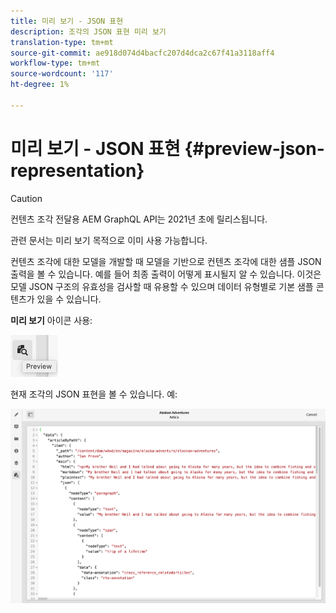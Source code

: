 ```yaml
---
title: 미리 보기 - JSON 표현
description: 조각의 JSON 표현 미리 보기
translation-type: tm+mt
source-git-commit: ae918d074d4bacfc207d4dca2c67f41a3118aff4
workflow-type: tm+mt
source-wordcount: '117'
ht-degree: 1%

---
```



# 미리 보기 - JSON 표현 {#preview-json-representation}

>[!CAUTION]
>
>컨텐츠 조각 전달용 AEM GraphQL API는 2021년 초에 릴리스됩니다.
>
>관련 문서는 미리 보기 목적으로 이미 사용 가능합니다.

컨텐츠 조각에 대한 모델을 개발할 때 모델을 기반으로 컨텐츠 조각에 대한 샘플 JSON 출력을 볼 수 있습니다. 예를 들어 최종 출력이 어떻게 표시될지 알 수 있습니다. 이것은 모델 JSON 구조의 유효성을 검사할 때 유용할 수 있으며 데이터 유형별로 기본 샘플 콘텐츠가 있을 수 있습니다.

**미리 보기** 아이콘 사용:

![컨텐츠 조각 편집기 - 미리 보기 탭](assets/cfm-preview-01.png)

현재 조각의 JSON 표현을 볼 수 있습니다. 예:

![컨텐츠 조각 편집기 - 조각 미리 보기](assets/cfm-preview-02.png)